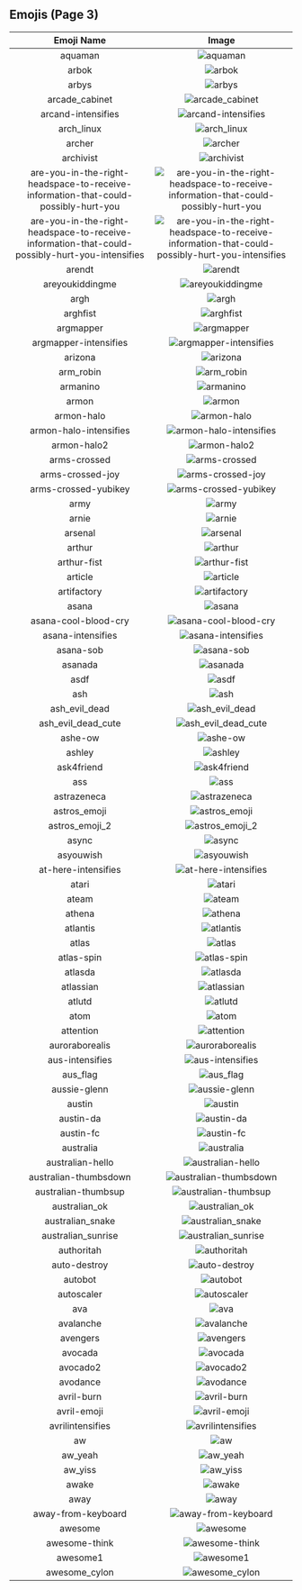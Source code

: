 
  ## Emojis (Page 3)
  |Emoji Name|Image|
  | :-: | :-: |
  |aquaman| ![aquaman](/output/aquaman.png)|
  |arbok| ![arbok](/output/arbok.png)|
  |arbys| ![arbys](/output/arbys.png)|
  |arcade_cabinet| ![arcade_cabinet](/output/arcade_cabinet.png)|
  |arcand-intensifies| ![arcand-intensifies](/output/arcand-intensifies.gif)|
  |arch_linux| ![arch_linux](/output/arch_linux.png)|
  |archer| ![archer](/output/archer.png)|
  |archivist| ![archivist](/output/archivist.png)|
  |are-you-in-the-right-headspace-to-receive-information-that-could-possibly-hurt-you| ![are-you-in-the-right-headspace-to-receive-information-that-could-possibly-hurt-you](/output/are-you-in-the-right-headspace-to-receive-information-that-could-possibly-hurt-you)|
  |are-you-in-the-right-headspace-to-receive-information-that-could-possibly-hurt-you-intensifies| ![are-you-in-the-right-headspace-to-receive-information-that-could-possibly-hurt-you-intensifies](/output/are-you-in-the-right-headspace-to-receive-information-that-could-possibly-hurt-you-intensifies.gif)|
  |arendt| ![arendt](/output/arendt.png)|
  |areyoukiddingme| ![areyoukiddingme](/output/areyoukiddingme.jpg)|
  |argh| ![argh](/output/argh.gif)|
  |arghfist| ![arghfist](/output/arghfist.gif)|
  |argmapper| ![argmapper](/output/argmapper.png)|
  |argmapper-intensifies| ![argmapper-intensifies](/output/argmapper-intensifies.gif)|
  |arizona| ![arizona](/output/arizona.png)|
  |arm_robin| ![arm_robin](/output/arm_robin.png)|
  |armanino| ![armanino](/output/armanino.png)|
  |armon| ![armon](/output/armon.png)|
  |armon-halo| ![armon-halo](/output/armon-halo.png)|
  |armon-halo-intensifies| ![armon-halo-intensifies](/output/armon-halo-intensifies.gif)|
  |armon-halo2| ![armon-halo2](/output/armon-halo2.png)|
  |arms-crossed| ![arms-crossed](/output/arms-crossed.gif)|
  |arms-crossed-joy| ![arms-crossed-joy](/output/arms-crossed-joy.png)|
  |arms-crossed-yubikey| ![arms-crossed-yubikey](/output/arms-crossed-yubikey.png)|
  |army| ![army](/output/army.png)|
  |arnie| ![arnie](/output/arnie.jpg)|
  |arsenal| ![arsenal](/output/arsenal.png)|
  |arthur| ![arthur](/output/arthur.jpg)|
  |arthur-fist| ![arthur-fist](/output/arthur-fist.png)|
  |article| ![article](/output/article)|
  |artifactory| ![artifactory](/output/artifactory.png)|
  |asana| ![asana](/output/asana.png)|
  |asana-cool-blood-cry| ![asana-cool-blood-cry](/output/asana-cool-blood-cry.png)|
  |asana-intensifies| ![asana-intensifies](/output/asana-intensifies.gif)|
  |asana-sob| ![asana-sob](/output/asana-sob.png)|
  |asanada| ![asanada](/output/asanada.png)|
  |asdf| ![asdf](/output/asdf.gif)|
  |ash| ![ash](/output/ash.png)|
  |ash_evil_dead| ![ash_evil_dead](/output/ash_evil_dead.png)|
  |ash_evil_dead_cute| ![ash_evil_dead_cute](/output/ash_evil_dead_cute.png)|
  |ashe-ow| ![ashe-ow](/output/ashe-ow.png)|
  |ashley| ![ashley](/output/ashley.jpg)|
  |ask4friend| ![ask4friend](/output/ask4friend.jpg)|
  |ass| ![ass](/output/ass.png)|
  |astrazeneca| ![astrazeneca](/output/astrazeneca.png)|
  |astros_emoji| ![astros_emoji](/output/astros_emoji.png)|
  |astros_emoji_2| ![astros_emoji_2](/output/astros_emoji_2.png)|
  |async| ![async](/output/async)|
  |asyouwish| ![asyouwish](/output/asyouwish.jpg)|
  |at-here-intensifies| ![at-here-intensifies](/output/at-here-intensifies.gif)|
  |atari| ![atari](/output/atari.png)|
  |ateam| ![ateam](/output/ateam.jpg)|
  |athena| ![athena](/output/athena.png)|
  |atlantis| ![atlantis](/output/atlantis.png)|
  |atlas| ![atlas](/output/atlas.png)|
  |atlas-spin| ![atlas-spin](/output/atlas-spin.gif)|
  |atlasda| ![atlasda](/output/atlasda.png)|
  |atlassian| ![atlassian](/output/atlassian.png)|
  |atlutd| ![atlutd](/output/atlutd.jpg)|
  |atom| ![atom](/output/atom.png)|
  |attention| ![attention](/output/attention.png)|
  |auroraborealis| ![auroraborealis](/output/auroraborealis.jpg)|
  |aus-intensifies| ![aus-intensifies](/output/aus-intensifies.gif)|
  |aus_flag| ![aus_flag](/output/aus_flag)|
  |aussie-glenn| ![aussie-glenn](/output/aussie-glenn.png)|
  |austin| ![austin](/output/austin.jpg)|
  |austin-da| ![austin-da](/output/austin-da.png)|
  |austin-fc| ![austin-fc](/output/austin-fc.png)|
  |australia| ![australia](/output/australia.gif)|
  |australian-hello| ![australian-hello](/output/australian-hello.png)|
  |australian-thumbsdown| ![australian-thumbsdown](/output/australian-thumbsdown.png)|
  |australian-thumbsup| ![australian-thumbsup](/output/australian-thumbsup.png)|
  |australian_ok| ![australian_ok](/output/australian_ok.png)|
  |australian_snake| ![australian_snake](/output/australian_snake.png)|
  |australian_sunrise| ![australian_sunrise](/output/australian_sunrise.png)|
  |authoritah| ![authoritah](/output/authoritah.jpg)|
  |auto-destroy| ![auto-destroy](/output/auto-destroy.png)|
  |autobot| ![autobot](/output/autobot.png)|
  |autoscaler| ![autoscaler](/output/autoscaler)|
  |ava| ![ava](/output/ava.jpg)|
  |avalanche| ![avalanche](/output/avalanche.png)|
  |avengers| ![avengers](/output/avengers.jpg)|
  |avocada| ![avocada](/output/avocada.png)|
  |avocado2| ![avocado2](/output/avocado2.png)|
  |avodance| ![avodance](/output/avodance.gif)|
  |avril-burn| ![avril-burn](/output/avril-burn.gif)|
  |avril-emoji| ![avril-emoji](/output/avril-emoji.png)|
  |avrilintensifies| ![avrilintensifies](/output/avrilintensifies.gif)|
  |aw| ![aw](/output/aw.png)|
  |aw_yeah| ![aw_yeah](/output/aw_yeah.gif)|
  |aw_yiss| ![aw_yiss](/output/aw_yiss.png)|
  |awake| ![awake](/output/awake.png)|
  |away| ![away](/output/away.png)|
  |away-from-keyboard| ![away-from-keyboard](/output/away-from-keyboard)|
  |awesome| ![awesome](/output/awesome.png)|
  |awesome-think| ![awesome-think](/output/awesome-think.png)|
  |awesome1| ![awesome1](/output/awesome1.gif)|
  |awesome_cylon| ![awesome_cylon](/output/awesome_cylon.gif)|
  